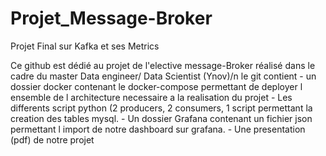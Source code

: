 # Projet_Message-Broker
Projet Final sur Kafka et ses Metrics

Ce github est dédié au projet de l'elective message-Broker réalisé dans le cadre du master Data engineer/ Data Scientist (Ynov)/n
le git contient
    - un dossier docker contenant le docker-compose permettant de deployer l ensemble de l architecture necessaire a la realisation du projet
    - Les differents script python (2 producers, 2 consumers, 1 script permettant la creation des tables mysql.
    - Un dossier Grafana contenant un fichier json permettant l import de notre dashboard sur grafana.
    - Une presentation (pdf) de notre projet
